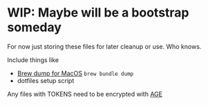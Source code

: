 # WIP: Maybe will be a bootstrap someday
For now just storing these files for later cleanup or use.  Who knows.

Include things like 
- [Brew dump for MacOS](https://gist.github.com/ChristopherA/a579274536aab36ea9966f301ff14f3f)
  `brew bundle dump`
- dotfiles setup script


Any files with TOKENS need to be encrypted with [AGE]()
